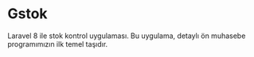# Gstok
Laravel 8 ile stok kontrol uygulaması. Bu uygulama, detaylı ön muhasebe programımızın ilk temel taşıdır.

